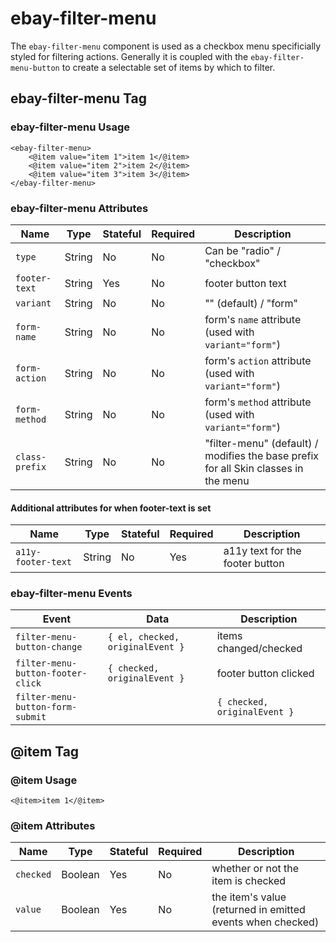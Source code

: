 # ebay-filter-menu

The `ebay-filter-menu` component is used as a checkbox menu specificially styled for filtering actions. Generally it is coupled with the `ebay-filter-menu-button` to create a selectable set of items by which to filter.

## ebay-filter-menu Tag

### ebay-filter-menu Usage

```marko
<ebay-filter-menu>
    <@item value="item 1">item 1</@item>
    <@item value="item 2">item 2</@item>
    <@item value="item 3">item 3</@item>
</ebay-filter-menu>
```

### ebay-filter-menu Attributes

Name | Type | Stateful | Required | Description
--- | --- | --- | --- | ---
`type` | String | No | No | Can be "radio" / "checkbox"
`footer-text` | String | Yes | No | footer button text
`variant` | String | No | No | "" (default) / "form"
`form-name` | String | No | No | form's `name` attribute (used with `variant="form"`)
`form-action` | String | No | No | form's `action` attribute (used with `variant="form"`)
`form-method` | String | No | No |form's `method` attribute (used with `variant="form"`)
`class-prefix` | String | No | No | "filter-menu" (default) / modifies the base prefix for all Skin classes in the menu

#### Additional attributes for when footer-text is set

Name | Type | Stateful | Required | Description
--- | --- | --- | --- | ---
`a11y-footer-text` | String | No | Yes | a11y text for the footer button

### ebay-filter-menu Events

Event | Data | Description
--- | --- | ---
`filter-menu-button-change` | `{ el, checked, originalEvent }` | items changed/checked
`filter-menu-button-footer-click` | `{ checked, originalEvent }` | footer button clicked
`filter-menu-button-form-submit` |  | `{ checked, originalEvent }` | when using `variant="form"`, and form is submitted (emits current checked state)

## @item Tag

### @item Usage

```marko
<@item>item 1</@item>
```

### @item Attributes

Name | Type | Stateful | Required | Description
--- | --- | --- | --- | ---
`checked` | Boolean | Yes | No | whether or not the item is checked
`value` | Boolean | Yes | No | the item's value (returned in emitted events when checked)
